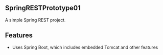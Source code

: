 ## SpringRESTPrototype01
A simple Spring REST project.
## Features
* Uses Spring Boot, which includes embedded Tomcat and other features
